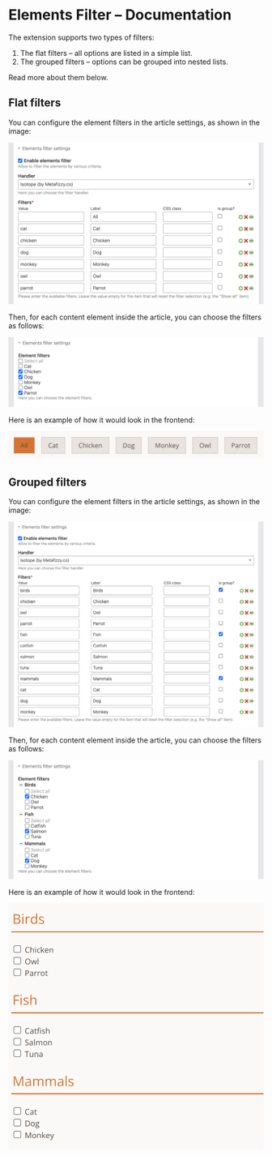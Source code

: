 # Elements Filter – Documentation

The extension supports two types of filters:

1. The flat filters – all options are listed in a simple list.
2. The grouped filters – options can be grouped into nested lists.

Read more about them below.

## Flat filters

You can configure the element filters in the article settings, as shown in the image:

![](images/article-flat.png)

Then, for each content element inside the article, you can choose the filters as follows:

![](images/element-flat.png)

Here is an example of how it would look in the frontend:

![](images/frontend-flat.png)

## Grouped filters

You can configure the element filters in the article settings, as shown in the image:

![](images/article-grouped.png)

Then, for each content element inside the article, you can choose the filters as follows:

![](images/element-grouped.png)

Here is an example of how it would look in the frontend:

![](images/frontend-grouped.png)
